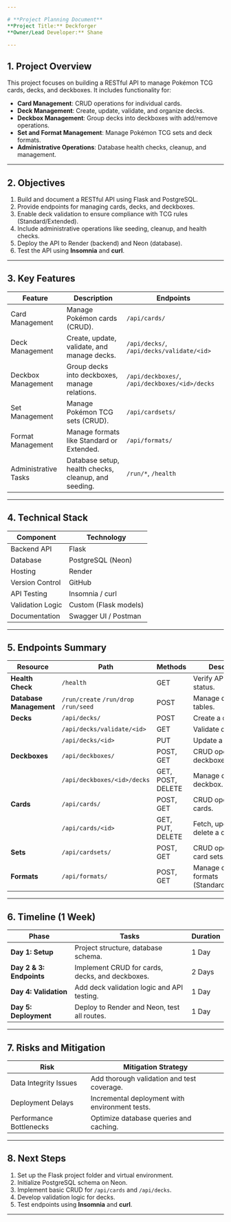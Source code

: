 ```yaml
---

# **Project Planning Document**  
**Project Title:** Deckforger  
**Owner/Lead Developer:** Shane  

---
```


## **1. Project Overview**

This project focuses on building a RESTful API to manage Pokémon TCG cards, decks, and deckboxes. It includes functionality for:

- **Card Management**: CRUD operations for individual cards.
- **Deck Management**: Create, update, validate, and organize decks.
- **Deckbox Management**: Group decks into deckboxes with add/remove operations.
- **Set and Format Management**: Manage Pokémon TCG sets and deck formats.
- **Administrative Operations**: Database health checks, cleanup, and management.

---

## **2. Objectives**

1. Build and document a RESTful API using Flask and PostgreSQL.
2. Provide endpoints for managing cards, decks, and deckboxes.
3. Enable deck validation to ensure compliance with TCG rules (Standard/Extended).
4. Include administrative operations like seeding, cleanup, and health checks.
5. Deploy the API to Render (backend) and Neon (database).
6. Test the API using **Insomnia** and **curl**.

---

## **3. Key Features**

| **Feature**          | **Description**                                      | **Endpoints**                                  |
| -------------------- | ---------------------------------------------------- | ---------------------------------------------- |
| Card Management      | Manage Pokémon cards (CRUD).                         | `/api/cards/`                                  |
| Deck Management      | Create, update, validate, and manage decks.          | `/api/decks/`, `/api/decks/validate/<id>`      |
| Deckbox Management   | Group decks into deckboxes, manage relations.        | `/api/deckboxes/`, `/api/deckboxes/<id>/decks` |
| Set Management       | Manage Pokémon TCG sets (CRUD).                      | `/api/cardsets/`                               |
| Format Management    | Manage formats like Standard or Extended.            | `/api/formats/`                                |
| Administrative Tasks | Database setup, health checks, cleanup, and seeding. | `/run/*`, `/health`                            |

---

## **4. Technical Stack**

| **Component**    | **Technology**        |
| ---------------- | --------------------- |
| Backend API      | Flask                 |
| Database         | PostgreSQL (Neon)     |
| Hosting          | Render                |
| Version Control  | GitHub                |
| API Testing      | Insomnia / curl       |
| Validation Logic | Custom (Flask models) |
| Documentation    | Swagger UI / Postman  |

---

## **5. Endpoints Summary**

| **Resource**            | **Path**                              | **Methods**       | **Description**                          |
| ----------------------- | ------------------------------------- | ----------------- | ---------------------------------------- |
| **Health Check**        | `/health`                             | GET               | Verify API health status.                |
| **Database Management** | `/run/create` `/run/drop` `/run/seed` | POST              | Manage database tables.                  |
| **Decks**               | `/api/decks/`                         | POST              | Create a deck.                           |
|                         | `/api/decks/validate/<id>`            | GET               | Validate deck rules.                     |
|                         | `/api/decks/<id>`                     | PUT               | Update a deck.                           |
| **Deckboxes**           | `/api/deckboxes/`                     | POST, GET         | CRUD operations for deckboxes.           |
|                         | `/api/deckboxes/<id>/decks`           | GET, POST, DELETE | Manage decks in a deckbox.               |
| **Cards**               | `/api/cards/`                         | POST, GET         | CRUD operations for cards.               |
|                         | `/api/cards/<id>`                     | GET, PUT, DELETE  | Fetch, update, or delete a card.         |
| **Sets**                | `/api/cardsets/`                      | POST, GET         | CRUD operations for card sets.           |
| **Formats**             | `/api/formats/`                       | POST, GET         | Manage deck formats (Standard/Extended). |

---

## **6. Timeline (1 Week)**

| **Phase**                | **Tasks**                                       | **Duration** |
| ------------------------ | ----------------------------------------------- | ------------ |
| **Day 1: Setup**         | Project structure, database schema.             | 1 Day        |
| **Day 2 & 3: Endpoints** | Implement CRUD for cards, decks, and deckboxes. | 2 Days       |
| **Day 4: Validation**    | Add deck validation logic and API testing.      | 1 Day        |
| **Day 5: Deployment**    | Deploy to Render and Neon, test all routes.     | 1 Day        |

---

## **7. Risks and Mitigation**

| **Risk**                | **Mitigation Strategy**                        |
| ----------------------- | ---------------------------------------------- |
| Data Integrity Issues   | Add thorough validation and test coverage.     |
| Deployment Delays       | Incremental deployment with environment tests. |
| Performance Bottlenecks | Optimize database queries and caching.         |

---

## **8. Next Steps**

1. Set up the Flask project folder and virtual environment.
2. Initialize PostgreSQL schema on Neon.
3. Implement basic CRUD for `/api/cards` and `/api/decks`.
4. Develop validation logic for decks.
5. Test endpoints using **Insomnia** and **curl**.

---
